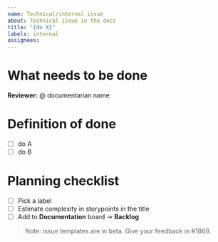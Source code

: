 ```yaml
---
name: Technical/internal issue
about: Technical issue in the docs
title: "{do X}"
labels: internal
assignees:
---
```

# What needs to be done

**Reviewer:** @ documentarian name

# Definition of done

- [ ] do A
- [ ] do B

# Planning checklist

- [ ] Pick a label
- [ ] Estimate complexity in storypoints in the title
- [ ] Add to **Documentation** board → **Backlog**

> Note: issue templates are in beta. Give your feedback in #1869.
